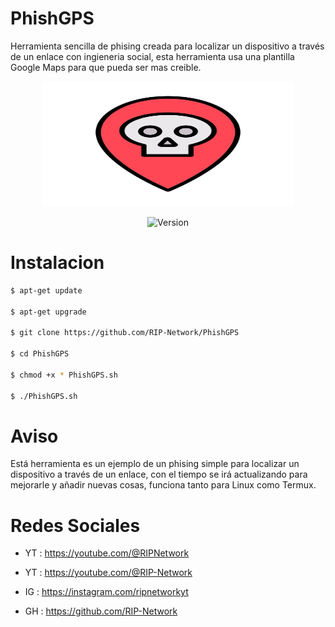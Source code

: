 # PhishGPS

Herramienta sencilla de phising creada para localizar un dispositivo a través de un enlace con ingieneria social, esta herramienta usa una plantilla Google Maps para que pueda ser mas creible.

<p align="center"> <img width="400" height="200" src="https://github.com/RIP-Network/PhishGPS/blob/main/logo.png"> </p>

<p align="center"><img width="120px" alt="Version" src="https://img.shields.io/badge/version-1.0-red.svg?style=for-the-badge"/></p>

# Instalacion

```bash
$ apt-get update

$ apt-get upgrade

$ git clone https://github.com/RIP-Network/PhishGPS

$ cd PhishGPS

$ chmod +x * PhishGPS.sh

$ ./PhishGPS.sh
```
# Aviso

Está herramienta es un ejemplo de un phising simple para localizar un dispositivo a través de un enlace, con el tiempo se irá actualizando para mejorarle y añadir nuevas cosas, funciona tanto para Linux como Termux.

# Redes Sociales 

* YT : https://youtube.com/@RIPNetwork
  
* YT : https://youtube.com/@RIP-Network
  
* IG : https://instagram.com/ripnetworkyt
  
* GH : https://github.com/RIP-Network
